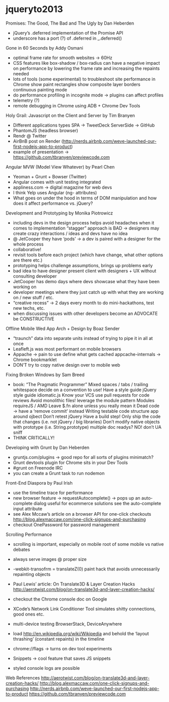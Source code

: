 jqueryto2013
============



Promises: The Good, The Bad and The Ugly by Dan Heberden
- jQuery’s .deferred implementation of the Promise API
- underscore has a port (?) of .deferred in _.deferred()

Gone in 60 Seconds by Addy Osmani
- optimal frame rate for smooth websites → 60Hz
- CSS features like box-shadow / box-radius can have a negative impact on performance by lowering the frame rate and increasing the repaints needed
- lots of tools (some experimental) to troubleshoot site performance in Chrome
show paint rectangles
show composite layer borders
continuous painting mode
- do performance profiling in incognite mode → plugins can affect profiles
- telemetry (?)
- remote debugging in Chrome using ADB + Chrome Dev Tools

Holy Grail: Javascript on the Client and Server by Tim Branyen
- Different applications types
SPA → TweetDeck
ServerSide → GitHub
- PhantomJS (headless browser)
- Rendr @ Twitter
- AirBnB post on Render (http://nerds.airbnb.com/weve-launched-our-first-nodejs-app-to-product)
- example of presentation → https://github.com/tbranyen/previewcode.com

Angular MVW (Model View Whatever) by Pearl Chen
- Yeoman + Grunt + Bowser (Twitter)
- Angular comes with unit testing integrated
- appliness.com →  digital magazine for web devs
- I think Yelp uses Angular (ng- attributes)
- What goes on under the hood in terms of DOM manipulation and how does it affect performance vs. jQuery?

Development and Prototyping by Monika Piotrowicz
- including devs in the design process helps avoid headaches when it comes to implementation
“stagger” approach is BAD → designers may create crazy interactions / ideas and devs have no idea
- @ JetCooper they have ‘pods’ → a dev is paired with a designer for the whole process
- collaborative!
- revisit tools before each project (which have change, what other options are there etc.)
- prototyping helps challenge assumptions, brings up problems early
- bad idea to have designer present client with designers + UX without consulting developer
- JetCooper has demo days where devs showcase what they have been working on
- developer meetings where they just catch up with what they are working on / new stuff / etc.
- “creative recess” → 2 days every month to do mini-hackathons, test new techs, etc.
- when discussing issues with other developers become an ADVOCATE
be CONSTRUCTIVE

Offline Mobile Wed App Arch + Design by Boaz Sender
- “traunch” data into separate units instead of trying to pipe it in all at once
- Leafleft.js was most performant on mobile browsers
- Appache → pain to use 
define what gets cached
appcache-internals → Chrome bookmarklet
- DON’T try to copy native design over to mobile web

Fixing Broken Windows by Sam Breed
- book: “The Pragmatic Programmer”
Mixed spaces / tabs / trailing whitespace
decide on a convention to use!
Have a style guide
jQuery style guide
idiomatic.js
Know your VCS
use pull requests for code reviews
Avoid monolithic files!
leverage the module pattern
Modules
requireJS / AMD
Leave $.fn alone unless you really mean it
Dead code → have a ‘remove commit’ instead
Writing testable code
structure app around ojbect
Don’t retest jQuery
Have a build step! Only ship the code that changes (i.e. not jQuery / big libraries)
Don’t modify native objects with prototype (i.e. String.prototype)
multiple doc readys? NO!
don’t UA sniff
- THINK CRITICALLY!

Developing with Grunt by Dan Heberden
- gruntjs.com/plugins → good repo for all sorts of plugins
minimatch?
- Grunt devtools plugin for Chrome
sits in your Dev Tools
- #grunt on Freenode IRC
- you can create a Grunt task to run nodemon

Front-End Diaspora by Paul Irish
- use the timeline trace for performance
- new browser feature → requestAutocomplete() → pops up an auto-complete dialog
useful for ecommerce solutions
see the auto-complete input attribute
- see Alex Mccaw’s article on a browser API for one-click checkouts
http://blog.alexmaccaw.com/one-click-signups-and-purchasing 
- checkout OnePassword for password management

Scrolling Performance
- scrolling is important, especially on mobile
root of some mobile vs native debates
- always serve images @ proper size
- -webkit-transofrm = translateZ(0)
paint hack that avoids unnecessarily repainting objects
- Paul Lewis’ article: On Translate3D & Layer Creation Hacks
http://aerotwist.com/blog/on-translate3d-and-layer-creation-hacks/
- checkout the Chrome console doc on Google 

- XCode’s Network Link Conditioner Tool
simulates shitty connections, good ones etc.
- multi-device testing
BrowserStack, DeviceAnywhere
- load http://en.wikipedia.org/wiki/Wikipedia and behold the ‘layout thrashing’ (constant repaints) in the timeline
- chrome://flags → turns on dev tool experiments
- Snippets → cool feature that saves JS snippets
- styled console logs are possible

 Web References
http://aerotwist.com/blog/on-translate3d-and-layer-creation-hacks/
http://blog.alexmaccaw.com/one-click-signups-and-purchasing 
http://nerds.airbnb.com/weve-launched-our-first-nodejs-app-to-product
https://github.com/tbranyen/previewcode.com

